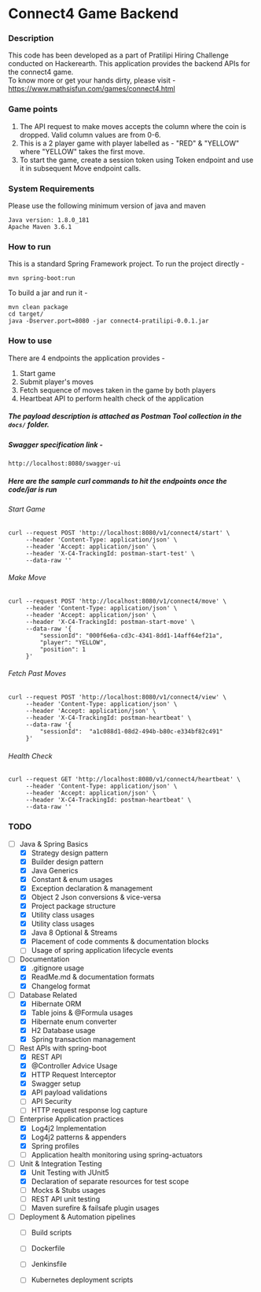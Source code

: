 # Connect4 Game Backend

### Description
This code has been developed as a part of Pratilipi Hiring Challenge conducted on Hackerearth.
This application provides the backend APIs for the connect4 game. <br>
To know more or get your hands dirty, please visit - https://www.mathsisfun.com/games/connect4.html <br>

### Game points
1. The API request to make moves accepts the column where the coin is dropped. Valid column values are from 0-6.
2. This is a 2 player game with player labelled as - "RED" & "YELLOW" where "YELLOW" takes the first move.
3. To start the game, create a session token using Token endpoint and use it in subsequent Move endpoint calls.

### System Requirements
Please use the following minimum version of java and maven
~~~
Java version: 1.8.0_181
Apache Maven 3.6.1
~~~

### How to run
This is a standard Spring Framework project. To run the project directly - 
~~~
mvn spring-boot:run
~~~
To build a jar and run it -
~~~
mvn clean package
cd target/
java -Dserver.port=8080 -jar connect4-pratilipi-0.0.1.jar
~~~

### How to use
There are 4 endpoints the application provides - 
1. Start game
2. Submit player's moves
3. Fetch sequence of moves taken in the game by both players
4. Heartbeat API to perform health check of the application

##### The payload description is attached as Postman Tool collection in the `docs/` folder.

##### Swagger specification link - 
```
http://localhost:8080/swagger-ui
```
##### Here are the sample curl commands to hit the endpoints once the code/jar is run

###### Start Game
```
curl --request POST 'http://localhost:8080/v1/connect4/start' \
     --header 'Content-Type: application/json' \
     --header 'Accept: application/json' \
     --header 'X-C4-TrackingId: postman-start-test' \
     --data-raw ''
``` 
###### Make Move
```
curl --request POST 'http://localhost:8080/v1/connect4/move' \
     --header 'Content-Type: application/json' \
     --header 'Accept: application/json' \
     --header 'X-C4-TrackingId: postman-start-move' \
     --data-raw '{
         "sessionId": "000f6e6a-cd3c-4341-8dd1-14aff64ef21a",
         "player": "YELLOW",
         "position": 1
     }'
```

###### Fetch Past Moves
```
curl --request POST 'http://localhost:8080/v1/connect4/view' \
     --header 'Content-Type: application/json' \
     --header 'Accept: application/json' \
     --header 'X-C4-TrackingId: postman-heartbeat' \
     --data-raw '{
         "sessionId":  "a1c088d1-08d2-494b-b80c-e334bf82c491"
     }'
```

###### Health Check
```
curl --request GET 'http://localhost:8080/v1/connect4/heartbeat' \
     --header 'Content-Type: application/json' \
     --header 'Accept: application/json' \
     --header 'X-C4-TrackingId: postman-heartbeat' \
     --data-raw ''
```

### TODO
- [ ] Java & Spring Basics
    - [x] Strategy design pattern
    - [x] Builder design pattern
    - [x] Java Generics
    - [x] Constant & enum usages
    - [x] Exception declaration & management
    - [x] Object 2 Json conversions & vice-versa
    - [x] Project package structure 
    - [x] Utility class usages
    - [x] Utility class usages
    - [x] Java 8 Optional & Streams
    - [x] Placement of code comments & documentation blocks
    - [ ] Usage of spring application lifecycle events 
- [ ] Documentation 
    - [x] .gitignore usage
    - [x] ReadMe.md & documentation formats
    - [x] Changelog format
- [ ] Database Related
    - [x] Hibernate ORM
    - [x] Table joins & @Formula usages
    - [x] Hibernate enum converter
    - [x] H2 Database usage
    - [x] Spring transaction management
- [ ] Rest APIs with spring-boot
    - [x] REST API 
    - [x] @Controller Advice Usage
    - [x] HTTP Request Interceptor
    - [x] Swagger setup 
    - [x] API payload validations
    - [ ] API Security
    - [ ] HTTP request response log capture
- [ ] Enterprise Application practices
    - [x] Log4j2 Implementation
    - [x] Log4j2 patterns & appenders
    - [x] Spring profiles
    - [ ] Application health monitoring using spring-actuators
- [ ] Unit & Integration Testing
    - [x] Unit Testing with JUnit5
    - [x] Declaration of separate resources for test scope
    - [ ] Mocks & Stubs usages
    - [ ] REST API unit testing
    - [ ] Maven surefire & failsafe plugin usages
- [ ] Deployment & Automation pipelines
    - [ ] Build scripts
    - [ ] Dockerfile
    - [ ] Jenkinsfile
    - [ ] Kubernetes deployment scripts
    
